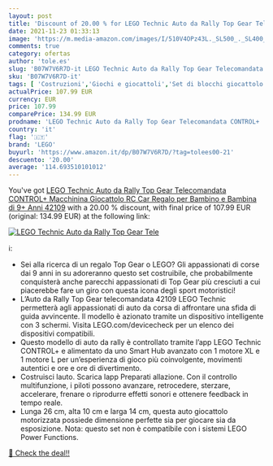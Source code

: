 ```yaml
---
layout: post
title: 'Discount of 20.00 % for LEGO Technic Auto da Rally Top Gear Tele'
date: 2021-11-23 01:33:13
image: 'https://m.media-amazon.com/images/I/510V4OPz43L._SL500_._SL400_.jpg'
comments: true
category: ofertas
author: 'tole.es'
slug: 'B07W7V6R7D-it LEGO Technic Auto da Rally Top Gear Telecomandata CONTROL+...'
sku: 'B07W7V6R7D-it'
tags: [ 'Costruzioni','Giochi e giocattoli','Set di blocchi giocattolo impilabili','lego', ]
actualPrice: 107.99 EUR
currency: EUR
price: 107.99
comparePrice: 134.99 EUR
prodname: 'LEGO Technic Auto da Rally Top Gear Telecomandata CONTROL+  Macchinina Giocattolo  RC Car  Regalo per Bambino e Bambina di 9+ Anni  42109'
country: 'it'
flag: '🇮🇹'
brand: 'LEGO'
buyurl: 'https://www.amazon.it/dp/B07W7V6R7D/?tag=tolees00-21'
descuento: '20.00'
average: '114.693510101012'
---
```


You've got [LEGO Technic Auto da Rally Top Gear Telecomandata CONTROL+  Macchinina Giocattolo  RC Car  Regalo per Bambino e Bambina di 9+ Anni  42109](https://www.amazon.it/dp/B07W7V6R7D/?tag=tolees00-21) with a  20.00 % discount, with final price of 107.99 EUR (original: 134.99 EUR) at the following link:

[![LEGO Technic Auto da Rally Top Gear Tele](https://m.media-amazon.com/images/I/510V4OPz43L._SL500_._SL400_.jpg)](https://www.amazon.it/dp/B07W7V6R7D/?tag=tolees00-21)

ℹ️:

- Sei alla ricerca di un regalo Top Gear o LEGO? Gli appassionati di corse dai 9 anni in su adoreranno questo set costruibile, che probabilmente conquisterà anche parecchi appassionati di Top Gear più cresciuti a cui piacerebbe fare un giro con questa icona degli sport motoristici!
- L’Auto da Rally Top Gear telecomandata 42109 LEGO Technic permetterà agli appassionati di auto da corsa di affrontare una sfida di guida avvincente. Il modello è azionato tramite un dispositivo intelligente con 3 schermi. Visita LEGO.com/devicecheck per un elenco dei dispositivi compatibili.
- Questo modello di auto da rally è controllato tramite l’app LEGO Technic CONTROL+ e alimentato da uno Smart Hub avanzato con 1 motore XL e 1 motore L per un’esperienza di gioco più coinvolgente, movimenti autentici e ore e ore di divertimento.
- Costruisci lauto. Scarica lapp Preparati allazione. Con il controllo multifunzione, i piloti possono avanzare, retrocedere, sterzare, accelerare, frenare o riprodurre effetti sonori e ottenere feedback in tempo reale.
- Lunga 26 cm, alta 10 cm e larga 14 cm, questa auto giocattolo motorizzata possiede dimensione perfette sia per giocare sia da esposizione. Nota: questo set non è compatibile con i sistemi LEGO Power Functions.

[🛒 Check the deal!!](https://www.amazon.it/dp/B07W7V6R7D/?tag=tolees00-21)
